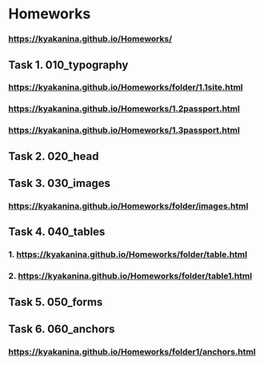 # Homeworks
### https://kyakanina.github.io/Homeworks/
## Task 1. 010_typography
### https://kyakanina.github.io/Homeworks/folder/1.1site.html
### https://kyakanina.github.io/Homeworks/1.2passport.html
### https://kyakanina.github.io/Homeworks/1.3passport.html
## Task 2. 020_head
## Task 3. 030_images
### https://kyakanina.github.io/Homeworks/folder/images.html
## Task 4. 040_tables
### 1.  https://kyakanina.github.io/Homeworks/folder/table.html
### 2. https://kyakanina.github.io/Homeworks/folder/table1.html
## Task 5. 050_forms
## Task 6. 060_anchors
### https://kyakanina.github.io/Homeworks/folder1/anchors.html
